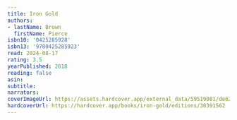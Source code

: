 ```yaml
---
title: Iron Gold
authors:
- lastName: Brown
  firstName: Pierce
isbn10: '0425285928'
isbn13: '9780425285923'
read: 2024-08-17
rating: 3.5
yearPublished: 2018
reading: false
asin:
subtitle:
narrators:
coverImageUrl: https://assets.hardcover.app/external_data/59519081/de62823da0e41ad46ff3d5fc463f074a8dd3ef5e.jpeg
hardcoverUrl: https://hardcover.app/books/iron-gold/editions/30391562
---
```

